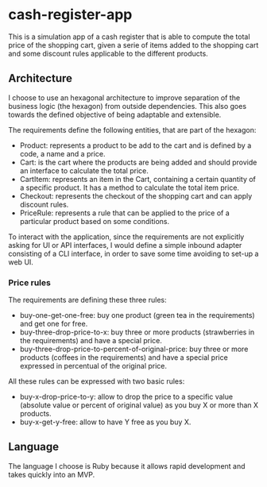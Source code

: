 # cash-register-app
This is a simulation app of a cash register that is able to compute the total price of the shopping cart,
given a serie of items added to the shopping cart and some discount rules applicable to the different
products.

## Architecture
I choose to use an hexagonal architecture to improve separation of the business logic (the hexagon) from
outside dependencies. This also goes towards the defined objective of being adaptable and extensible.

The requirements define the following entities, that are part of the hexagon:
- Product: represents a product to be add to the cart and is defined by a code, a name and a price.
- Cart: is the cart where the products are being added and should provide an interface to calculate the total price.
- CartItem: represents an item in the Cart, containing a certain quantity of a specific product. It has
a method to calculate the total item price.
- Checkout: represents the checkout of the shopping cart and can apply discount rules.
- PriceRule: represents a rule that can be applied to the price of a particular product based on some conditions.

To interact with the application, since the requirements are not explicitly asking for UI or API
interfaces, I would define a simple inbound adapter consisting of a CLI interface, in order to save some time avoiding to set-up a web UI.

### Price rules
The requirements are defining these three rules:
- buy-one-get-one-free: buy one product (green tea in the requirements) and get one for free.
- buy-three-drop-price-to-x: buy three or more products (strawberries in the requirements) and have a special price.
- buy-three-drop-price-to-percent-of-original-price: buy three or more products (coffees in the requirements) and have a special price expressed in percentual of the original price.

All these rules can be expressed with two basic rules:

- buy-x-drop-price-to-y: allow to drop the price to a specific value (absolute value or percent of original value) as you buy X or more than X products.
- buy-x-get-y-free: allow to have Y free as you buy X.

## Language
The language I choose is Ruby because it allows rapid development and takes quickly into an MVP.
